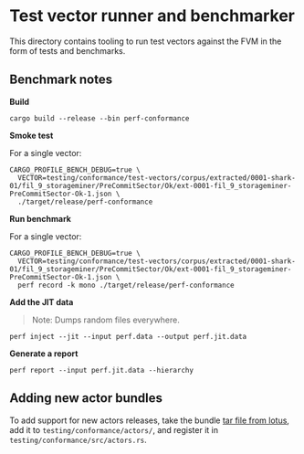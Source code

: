 # Test vector runner and benchmarker

This directory contains tooling to run test vectors against the FVM in the form
of tests and benchmarks.

## Benchmark notes

**Build**

```shell
cargo build --release --bin perf-conformance
```

**Smoke test**

For a single vector:

```shell
CARGO_PROFILE_BENCH_DEBUG=true \
  VECTOR=testing/conformance/test-vectors/corpus/extracted/0001-shark-01/fil_9_storageminer/PreCommitSector/Ok/ext-0001-fil_9_storageminer-PreCommitSector-Ok-1.json \
  ./target/release/perf-conformance
```

**Run benchmark**

For a single vector:

```shell
CARGO_PROFILE_BENCH_DEBUG=true \
  VECTOR=testing/conformance/test-vectors/corpus/extracted/0001-shark-01/fil_9_storageminer/PreCommitSector/Ok/ext-0001-fil_9_storageminer-PreCommitSector-Ok-1.json \
  perf record -k mono ./target/release/perf-conformance
```

**Add the JIT data**

> Note: Dumps random files everywhere.

```shell
perf inject --jit --input perf.data --output perf.jit.data
```

**Generate a report**

```shell
perf report --input perf.jit.data --hierarchy
```

## Adding new actor bundles

To add support for new actors releases, take the bundle [tar file from lotus](https://github.com/filecoin-project/lotus/tree/master/build/actors), add it to `testing/conformance/actors/`, and register it in `testing/conformance/src/actors.rs`.
